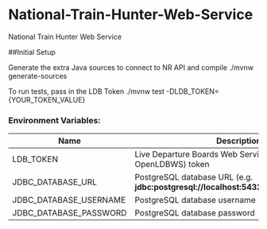 # National-Train-Hunter-Web-Service
National Train Hunter Web Service

##Initial Setup

Generate the extra Java sources to connect to NR API and compile
./mvnw generate-sources

To run tests, pass in the LDB Token
./mvnw test -DLDB_TOKEN={YOUR_TOKEN_VALUE}

### Environment Variables:

| Name                   | Description                                                                                 |  
|------------------------|---------------------------------------------------------------------------------------------|
| LDB_TOKEN              | Live Departure Boards Web Service (LDBWS / OpenLDBWS) token                                 |
| JDBC_DATABASE_URL      | PostgreSQL database URL (e.g. <b>jdbc:postgresql://localhost:5432/nationaltrainhunter</b>)  |
| JDBC_DATABASE_USERNAME | PostgreSQL database username                                                                |
| JDBC_DATABASE_PASSWORD | PostgreSQL database password                                                                |
